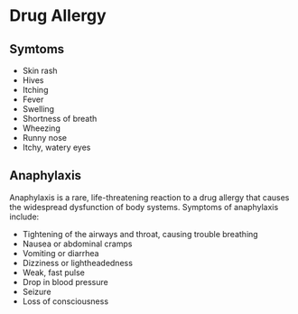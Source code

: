 # Drug Allergy

## Symtoms
- Skin rash
- Hives
- Itching
- Fever
- Swelling
- Shortness of breath
- Wheezing
- Runny nose
- Itchy, watery eyes

## Anaphylaxis

Anaphylaxis is a rare, life-threatening reaction to a drug allergy that causes the widespread dysfunction of body systems. Symptoms of anaphylaxis include:

- Tightening of the airways and throat, causing trouble breathing
- Nausea or abdominal cramps
- Vomiting or diarrhea
- Dizziness or lightheadedness
- Weak, fast pulse
- Drop in blood pressure
- Seizure
- Loss of consciousness